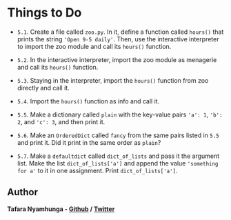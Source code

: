 # Things to Do

- `5.1`. Create a file called `zoo.py`. In it, define a function called `hours()` that prints the string `'Open 9-5 daily'`. Then, use the interactive interpreter to import the zoo module and call its `hours()` function.

- `5.2`. In the interactive interpreter, import the zoo module as menagerie and call its `hours()` function.

- `5.3`. Staying in the interpreter, import the `hours()` function from zoo directly and call it.

- `5.4`. Import the `hours()` function as info and call it.

- `5.5`. Make a dictionary called `plain` with the key-value pairs `'a': 1`, `'b': 2`, and `'c': 3`, and then print it.

- `5.6`. Make an `OrderedDict` called `fancy` from the same pairs listed in `5.5` and print it. Did it print in the same order as `plain`?

- `5.7`. Make a `defaultdict` called `dict_of_lists` and pass it the argument list. Make the list `dict_of_lists['a']` and append the value `'something for a'` to it in one assignment. Print `dict_of_lists['a']`.

## Author

**Tafara Nyamhunga  - [Github](https://github.com/tafara-n) / [Twitter](https://twitter.com/tafaranyamhunga)**
